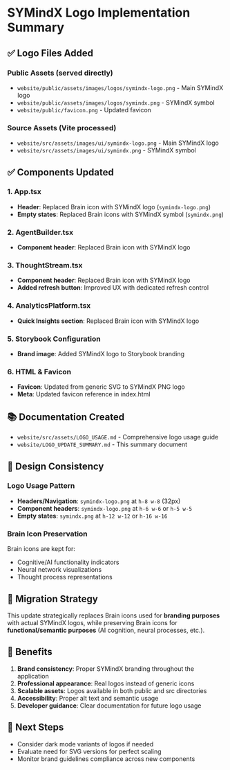 # SYMindX Logo Implementation Summary

## ✅ Logo Files Added

### Public Assets (served directly)
- `website/public/assets/images/logos/symindx-logo.png` - Main SYMindX logo
- `website/public/assets/images/logos/symindx.png` - SYMindX symbol
- `website/public/favicon.png` - Updated favicon

### Source Assets (Vite processed)
- `website/src/assets/images/ui/symindx-logo.png` - Main SYMindX logo
- `website/src/assets/images/ui/symindx.png` - SYMindX symbol

## ✅ Components Updated

### 1. App.tsx
- **Header**: Replaced Brain icon with SYMindX logo (`symindx-logo.png`)
- **Empty states**: Replaced Brain icons with SYMindX symbol (`symindx.png`)

### 2. AgentBuilder.tsx
- **Component header**: Replaced Brain icon with SYMindX logo

### 3. ThoughtStream.tsx
- **Component header**: Replaced Brain icon with SYMindX logo
- **Added refresh button**: Improved UX with dedicated refresh control

### 4. AnalyticsPlatform.tsx
- **Quick Insights section**: Replaced Brain icon with SYMindX logo

### 5. Storybook Configuration
- **Brand image**: Added SYMindX logo to Storybook branding

### 6. HTML & Favicon
- **Favicon**: Updated from generic SVG to SYMindX PNG logo
- **Meta**: Updated favicon reference in index.html

## 📚 Documentation Created

- `website/src/assets/LOGO_USAGE.md` - Comprehensive logo usage guide
- `website/LOGO_UPDATE_SUMMARY.md` - This summary document

## 🎨 Design Consistency

### Logo Usage Pattern
- **Headers/Navigation**: `symindx-logo.png` at `h-8 w-8` (32px)
- **Component headers**: `symindx-logo.png` at `h-6 w-6` or `h-5 w-5`
- **Empty states**: `symindx.png` at `h-12 w-12` or `h-16 w-16`

### Brain Icon Preservation
Brain icons are kept for:
- Cognitive/AI functionality indicators
- Neural network visualizations  
- Thought process representations

## 🔄 Migration Strategy

This update strategically replaces Brain icons used for **branding purposes** with actual SYMindX logos, while preserving Brain icons for **functional/semantic purposes** (AI cognition, neural processes, etc.).

## 🚀 Benefits

1. **Brand consistency**: Proper SYMindX branding throughout the application
2. **Professional appearance**: Real logos instead of generic icons
3. **Scalable assets**: Logos available in both public and src directories
4. **Accessibility**: Proper alt text and semantic usage
5. **Developer guidance**: Clear documentation for future logo usage

## 📝 Next Steps

- Consider dark mode variants of logos if needed
- Evaluate need for SVG versions for perfect scaling
- Monitor brand guidelines compliance across new components 
